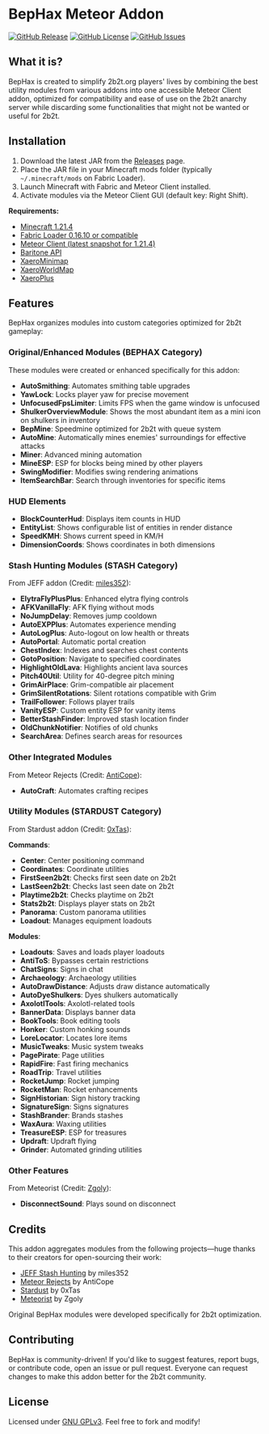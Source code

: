 # BepHax Meteor Addon

[![GitHub Release](https://img.shields.io/github/v/release/dekrom/BepHaxAddon?include_prereleases&label=Latest%20Release)](https://github.com/dekrom/BepHaxAddon/releases)
[![GitHub License](https://img.shields.io/github/license/dekrom/BepHaxAddon)](https://github.com/dekrom/BepHaxAddon/blob/main/LICENSE)
[![GitHub Issues](https://img.shields.io/github/issues/dekrom/BepHaxAddon)](https://github.com/dekrom/BepHaxAddon/issues)

## What it is?

BepHax is created to simplify 2b2t.org players' lives by combining the best utility modules from various addons into one accessible Meteor Client addon, optimized for compatibility and ease of use on the 2b2t anarchy server while discarding some functionalities that might not be wanted or useful for 2b2t.

## Installation

1. Download the latest JAR from the [Releases](https://github.com/dekrom/BepHaxAddon/releases) page.
2. Place the JAR file in your Minecraft mods folder (typically `~/.minecraft/mods` on Fabric Loader).
3. Launch Minecraft with Fabric and Meteor Client installed.
4. Activate modules via the Meteor Client GUI (default key: Right Shift).

**Requirements:**
- [Minecraft 1.21.4](https://minecraft.net/)
- [Fabric Loader 0.16.10 or compatible](https://fabricmc.net/)
- [Meteor Client (latest snapshot for 1.21.4)](https://github.com/MeteorDevelopment/meteor-client/tree/a96efdcdd60ed226650f6fc7f952ba65371bfc4d)
- [Baritone API](https://github.com/cabaletta/baritone/tree/1.21.4)
- [XaeroMinimap](https://modrinth.com/mod/xaeros-minimap)
- [XaeroWorldMap](https://modrinth.com/mod/xaeros-world-map)
- [XaeroPlus](https://github.com/rfresh2/XaeroPlus)

## Features

BepHax organizes modules into custom categories optimized for 2b2t gameplay:

### Original/Enhanced Modules (BEPHAX Category)
These modules were created or enhanced specifically for this addon:
- **AutoSmithing**: Automates smithing table upgrades
- **YawLock**: Locks player yaw for precise movement
- **UnfocusedFpsLimiter**: Limits FPS when the game window is unfocused
- **ShulkerOverviewModule**: Shows the most abundant item as a mini icon on shulkers in inventory
- **BepMine**: Speedmine optimized for 2b2t with queue system
- **AutoMine**: Automatically mines enemies' surroundings for effective attacks
- **Miner**: Advanced mining automation
- **MineESP**: ESP for blocks being mined by other players
- **SwingModifier**: Modifies swing rendering animations
- **ItemSearchBar**: Search through inventories for specific items

### HUD Elements
- **BlockCounterHud**: Displays item counts in HUD
- **EntityList**: Shows configurable list of entities in render distance
- **SpeedKMH**: Shows current speed in KM/H
- **DimensionCoords**: Shows coordinates in both dimensions

### Stash Hunting Modules (STASH Category)
From JEFF addon (Credit: [miles352](https://github.com/miles352/meteor-stashhunting-addon)):
- **ElytraFlyPlusPlus**: Enhanced elytra flying controls
- **AFKVanillaFly**: AFK flying without mods
- **NoJumpDelay**: Removes jump cooldown
- **AutoEXPPlus**: Automates experience mending
- **AutoLogPlus**: Auto-logout on low health or threats
- **AutoPortal**: Automatic portal creation
- **ChestIndex**: Indexes and searches chest contents
- **GotoPosition**: Navigate to specified coordinates
- **HighlightOldLava**: Highlights ancient lava sources
- **Pitch40Util**: Utility for 40-degree pitch mining
- **GrimAirPlace**: Grim-compatible air placement
- **GrimSilentRotations**: Silent rotations compatible with Grim
- **TrailFollower**: Follows player trails
- **VanityESP**: Custom entity ESP for vanity items
- **BetterStashFinder**: Improved stash location finder
- **OldChunkNotifier**: Notifies of old chunks
- **SearchArea**: Defines search areas for resources


### Other Integrated Modules
From Meteor Rejects (Credit: [AntiCope](https://github.com/AntiCope)):
- **AutoCraft**: Automates crafting recipes

### Utility Modules (STARDUST Category)
From Stardust addon (Credit: [0xTas](https://github.com/0xTas/stardust)):

**Commands**:
- **Center**: Center positioning command
- **Coordinates**: Coordinate utilities
- **FirstSeen2b2t**: Checks first seen date on 2b2t
- **LastSeen2b2t**: Checks last seen date on 2b2t
- **Playtime2b2t**: Checks playtime on 2b2t
- **Stats2b2t**: Displays player stats on 2b2t
- **Panorama**: Custom panorama utilities
- **Loadout**: Manages equipment loadouts

**Modules**:
- **Loadouts**: Saves and loads player loadouts
- **AntiToS**: Bypasses certain restrictions
- **ChatSigns**: Signs in chat
- **Archaeology**: Archaeology utilities
- **AutoDrawDistance**: Adjusts draw distance automatically
- **AutoDyeShulkers**: Dyes shulkers automatically
- **AxolotlTools**: Axolotl-related tools
- **BannerData**: Displays banner data
- **BookTools**: Book editing tools
- **Honker**: Custom honking sounds
- **LoreLocator**: Locates lore items
- **MusicTweaks**: Music system tweaks
- **PagePirate**: Page utilities
- **RapidFire**: Fast firing mechanics
- **RoadTrip**: Travel utilities
- **RocketJump**: Rocket jumping
- **RocketMan**: Rocket enhancements
- **SignHistorian**: Sign history tracking
- **SignatureSign**: Signs signatures
- **StashBrander**: Brands stashes
- **WaxAura**: Waxing utilities
- **TreasureESP**: ESP for treasures
- **Updraft**: Updraft flying
- **Grinder**: Automated grinding utilities

### Other Features
From Meteorist (Credit: [Zgoly](https://github.com/Zgoly/Meteorist/)):
- **DisconnectSound**: Plays sound on disconnect

## Credits
This addon aggregates modules from the following projects—huge thanks to their creators for open-sourcing their work:
- [JEFF Stash Hunting](https://github.com/miles352/meteor-stashhunting-addon) by miles352
- [Meteor Rejects](https://github.com/AntiCope) by AntiCope
- [Stardust](https://github.com/0xTas/stardust) by 0xTas
- [Meteorist](https://github.com/Zgoly/Meteorist/) by Zgoly

Original BepHax modules were developed specifically for 2b2t optimization.

## Contributing
BepHax is community-driven! If you'd like to suggest features, report bugs, or contribute code, open an issue or pull request. Everyone can request changes to make this addon better for the 2b2t community.

## License
Licensed under [GNU GPLv3](LICENSE). Feel free to fork and modify!

